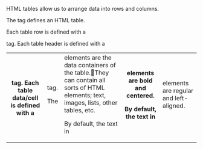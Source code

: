 HTML tables allow us to arrange data into rows and columns.

The <table> tag defines an HTML table.

Each table row is defined with a <tr> tag. Each table header is defined with a <th> tag. Each table data/cell is defined with a <td> tag.

The <td> elements are the data containers of the table.They can contain all sorts of HTML elements; text, images, lists, other tables, etc.

By default, the text in <th> elements are bold and centered. 

By default, the text in <td> elements are regular and left-aligned.
